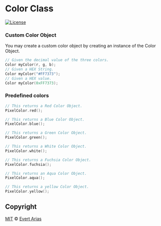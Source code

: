 # Color Class

[![License](http://img.shields.io/:license-mit-blue.svg)](http://doge.mit-license.org)



### Custom Color Object

You may create a custom color object by creating an instance of the Color Object.  

```` c++
// Given the decimal value of the three colors.
Color myColor(r, g, b);
// Given a HEX String. 
Color myColor("#FF7373");
// Given a HEX value.
Color myColor(0xFF7373);
````



### Predefined colors

```` c++
// This returns a Red Color Object.
PixelColor.red();

// This returns a Blue Color Object.
PixelColor.blue();

// This returns a Green Color Object.
PixelColor.green();

// This returns a White Color Object.
PixelColor.white();

// This returns a Fuchsia Color Object.
PixelColor.fuchsia();

// This returns an Aqua Color Object.
PixelColor.aqua();

// This returns a yellow Color Object.
PixelColor.yellow();
````



## Copyright

[MIT](../LICENSE.md) © [Evert Arias](https://ariascode.com)

